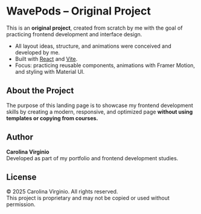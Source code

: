 # WavePods – Original Project

This is an **original project**, created from scratch by me with the goal of practicing frontend development and interface design.

-  All layout ideas, structure, and animations were conceived and developed by me.
-  Built with [React](https://react.dev/) and [Vite](https://vitejs.dev/).
- Focus: practicing reusable components, animations with Framer Motion, and styling with Material UI.

## About the Project

The purpose of this landing page is to showcase my frontend development skills by creating a modern, responsive, and optimized page **without using templates or copying from courses.**

## Author

**Carolina Virginio**  
Developed as part of my portfolio and frontend development studies.

## License

© 2025 Carolina Virginio. All rights reserved.  
This project is proprietary and may not be copied or used without permission.
